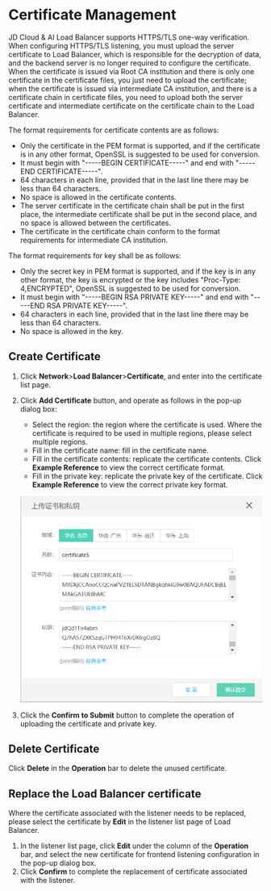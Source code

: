 # Certificate Management

JD Cloud & AI Load Balancer supports HTTPS/TLS one-way verification. When configuring HTTPS/TLS listening, you must upload the server certificate to Load Balancer, which is responsible for the decryption of data, and the backend server is no longer required to configure the certificate.
When the certificate is issued via Root CA institution and there is only one certificate in the certificate files, you just need to upload the certificate; when the certificate is issued via intermediate CA institution, and there is a certificate chain in certificate files, you need to upload both the server certificate and intermediate certificate on the certificate chain to the Load Balancer.
 
The format requirements for certificate contents are as follows:

   - Only the certificate in the PEM format is supported, and if the certificate is in any other format, OpenSSL is suggested to be used for conversion.
   - It must begin with "-----BEGIN CERTIFICATE-----" and end with "-----END CERTIFICATE-----".
   - 64 characters in each line, provided that in the last line there may be less than 64 characters.
   - No space is allowed in the certificate contents.
   - The server certificate in the certificate chain shall be put in the first place, the intermediate certificate shall be put in the second place, and no space is allowed between the certificates.
   - The certificate in the certificate chain conform to the format requirements for intermediate CA institution.

The format requirements for key shall be as follows:

   - Only the secret key in PEM format is supported, and if the key is in any other format, the key is encrypted or the key includes "Proc-Type: 4,ENCRYPTED", OpenSSL is suggested to be used for conversion.
   - It must begin with "-----BEGIN RSA PRIVATE KEY-----" and end with "-----END RSA PRIVATE KEY-----".
   - 64 characters in each line, provided that in the last line there may be less than 64 characters.
   - No space is allowed in the key.
## Create Certificate	
1. Click **Network**>**Load Balancer**>**Certificate**, and enter into the certificate list page.

2. Click **Add Certificate** button, and operate as follows in the pop-up dialog box:

   - Select the region: the region where the certificate is used. Where the certificate is required to be used in multiple regions, please select multiple regions.
   - Fill in the certificate name: fill in the certificate name.
   - Fill in the certificate contents: replicate the certificate contents. Click **Example Reference** to view the correct certificate format.
   - Fill in the private key: replicate the private key of the certificate. Click **Example Reference** to view the correct private key format.

    ![ALB list page](../../../../image/Networking/ALB/ALB-109.png)

3. Click the **Confirm to Submit** button to complete the operation of uploading the certificate and private key.
## Delete Certificate
 Click **Delete** in the **Operation** bar to delete the unused certificate. 
## Replace the Load Balancer certificate
Where the certificate associated with the listener needs to be replaced, please select the certificate by **Edit** in the listener list page of Load Balancer.
1. In the listener list page, click **Edit** under the column of the **Operation** bar, and select the new certificate for frontend listening configuration in the pop-up dialog box.
2. Click **Confirm** to complete the replacement of certificate associated with the listener.

